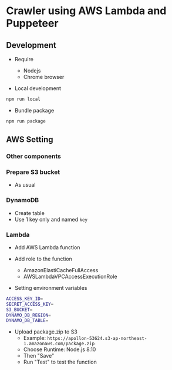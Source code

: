 # Crawler using AWS Lambda and Puppeteer

## Development

- Require
  - Nodejs
  - Chrome browser

- Local development

```bash
npm run local
```

- Bundle package

```bash
npm run package
```

## AWS Setting

### Other components

### Prepare S3 bucket

- As usual

### DynamoDB

- Create table
- Use 1 key only and named `key`

### Lambda

- Add AWS Lambda function
- Add role to the function
  - AmazonElastiCacheFullAccess
  - AWSLambdaVPCAccessExecutionRole

- Setting environment variables

```bash
ACCESS_KEY_ID=
SECRET_ACCESS_KEY=
S3_BUCKET=
DYNAMO_DB_REGION=
DYNAMO_DB_TABLE=
```

- Upload package.zip to S3
  - Example: `https://apollon-53624.s3-ap-northeast-1.amazonaws.com/package.zip`
  - Choose Runtime: Node.js 8.10
  - Then "Save"
  - Run "Test" to test the function
